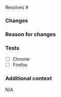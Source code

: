 <!-- Which issue(s) does this pull request fix or resolve? If there aren't any, please submit one first unless this is a minor string update or bug fix. -->

Resolves #

### Changes

<!-- Please describe the changes you've made. -->

### Reason for changes

<!-- Why should these changes be made? -->

### Tests

- [ ] Chrome
- [ ] Firefox

<!-- Please add any known issues or other test notes here. -->

### Additional context

<!-- Any other information like screenshots, videos, or context about this pull request -->
N/A
